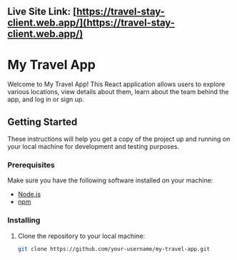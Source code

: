 ## Live Site Link: [https://travel-stay-client.web.app/](https://travel-stay-client.web.app/)
# My Travel App

Welcome to My Travel App! This React application allows users to explore various locations, view details about them, learn about the team behind the app, and log in or sign up.

## Getting Started

These instructions will help you get a copy of the project up and running on your local machine for development and testing purposes.

### Prerequisites

Make sure you have the following software installed on your machine:

- [Node.js](https://nodejs.org/)
- [npm](https://www.npmjs.com/)

### Installing

1. Clone the repository to your local machine:

   ```bash
   git clone https://github.com/your-username/my-travel-app.git
